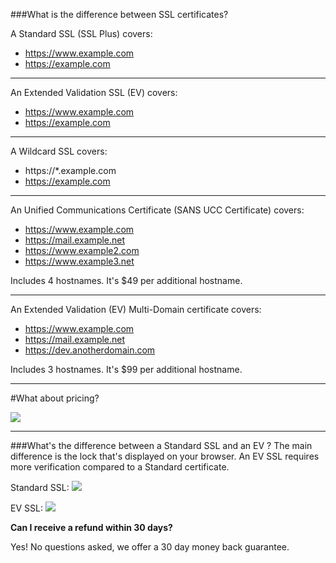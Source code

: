 ###What is the difference between SSL certificates?

A Standard SSL (SSL Plus) covers:

- https://www.example.com
- https://example.com

----------

An Extended Validation SSL (EV) covers:

- https://www.example.com
- https://example.com

----------
A Wildcard SSL  covers:

- https://*.example.com 
- https://example.com

----------


An Unified Communications Certificate (SANS UCC Certificate) covers:

- https://www.example.com
- https://mail.example.net
- https://www.example2.com
- https://www.example3.net


Includes 4 hostnames. It's $49 per additional hostname.

----------


An Extended Validation (EV) Multi-Domain certificate covers:

- https://www.example.com
- https://mail.example.net
- https://dev.anotherdomain.com


Includes 3 hostnames. It's $99 per additional hostname.

----------

#What about pricing?

<img src="https://raw.githubusercontent.com/GearHost/docs/master/Images/sslcomparison.png"  />

----------


###What's the difference between a Standard SSL and an EV ?
The main difference is the lock that's displayed on your browser. An EV SSL requires more verification compared to a Standard certificate.

Standard SSL:
<img src="https://raw.githubusercontent.com/GearHost/docs/master/Images/sslgoogle.png" />

EV SSL:
<img src="https://raw.githubusercontent.com/GearHost/docs/master/Images/sslpaypal.png" />


**Can I receive a refund within 30 days?**

Yes! No questions asked, we offer a 30 day money back guarantee.
